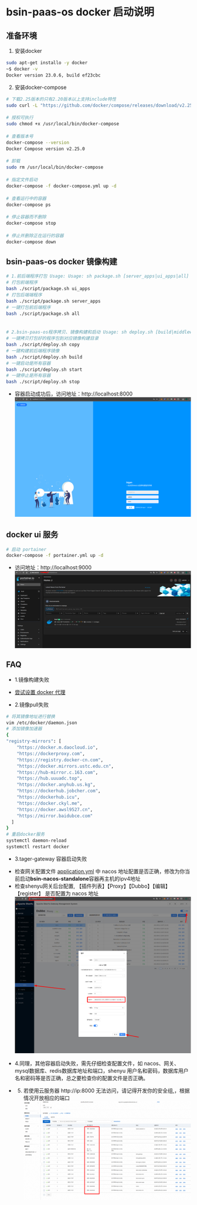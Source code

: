 # bsin-paas-os docker 启动说明



## 准备环境
1. 安装docker
~~~bash
sudo apt-get installo -y docker
~$ docker -v
Docker version 23.0.6, build ef23cbc
~~~
2. 安装docker-compose
~~~bash
# 下载2.25版本的只有2.20版本以上支持include特性
sudo curl -L "https://github.com/docker/compose/releases/download/v2.25.0/docker-compose-$(uname -s)-$(uname -m)" -o /usr/local/bin/docker-compose

# 授权可执行
sudo chmod +x /usr/local/bin/docker-compose

# 查看版本号
docker-compose --version
Docker Compose version v2.25.0

# 卸载
sudo rm /usr/local/bin/docker-compose

# 指定文件启动
docker-compose -f docker-compose.yml up -d

# 查看运行中的容器
docker-compose ps

# 停止容器而不删除
docker-compose stop

# 停止并删除正在运行的容器
docker-compose down

~~~


## bsin-paas-os docker 镜像构建
~~~bash
# 1.前后端程序打包 Usage: Usage: sh package.sh [server_apps|ui_apps|all]
# 打包前端程序
bash ./script/package.sh ui_apps
# 打包后端端程序
bash ./script/package.sh server_apps
# 一键打包前后端程序
bash ./script/package.sh all


# 2.bsin-paas-os程序拷贝、镜像构建和启动 Usage: sh deploy.sh [build|middleware|gateway|server_apps|ui_apps|start|stop|rm|clean|copy|ai_agent|upms|waas|crm|brms|search|workflow|workflow_admin]
# 一键拷贝打包好的程序包到对应镜像构建目录
bash ./script/deploy.sh copy
# 一键构建前后端程序镜像
bash ./script/deploy.sh build
# 一键启动是所有容器
bash ./script/deploy.sh start
# 一键停止是所有容器
bash ./script/deploy.sh stop
~~~

- 容器启动成功后，访问地址：http://localhost:8000
![](./doc/assets/bsin-login.png)

## docker ui 服务
~~~bash
# 启动 portainer
docker-compose -f portainer.yml up -d
~~~
- 访问地址：http://localhost:9000
![](./doc/assets/portainer.png)

## FAQ
- 1.镜像构建失败
* [尝试设置 docker 代理](https://cloud-atlas.readthedocs.io/zh-cn/latest/docker/network/docker_proxy_quickstart.html)

- 2.镜像pull失败
~~~bash
# 将其镜像地址进行替换
vim /etc/docker/daemon.json
# 添加镜像加速器
{
"registry-mirrors": [
    "https://docker.m.daocloud.io",
    "https://dockerproxy.com",
    "https://registry.docker-cn.com",
    "https://docker.mirrors.ustc.edu.cn",
    "https://hub-mirror.c.163.com",
    "https://hub.uuuadc.top",
    "https://docker.anyhub.us.kg",
    "https://dockerhub.jobcher.com",
    "https://dockerhub.icu",
    "https://docker.ckyl.me",
    "https://docker.awsl9527.cn",
    "https://mirror.baidubce.com"
  ]
}
# 重启docker服务
systemctl daemon-reload
systemctl restart docker
~~~

- 3.tager-gateway 容器启动失败
* 检查网关配置文件 [application.yml](../bsin-targe-gateway/src/main/resources/application.yml) 中 nacos 地址配置是否正确，修改为你当前启动**bsin-nacos-standalone**容器再主机的ipv4地址
* 检查shenyu网关后台配置, 【插件列表】【Proxy】【Dubbo】【编辑】【register】 是否配置为 nacos 地址
![](./doc/assets/shenyu_nacos_register.png)


- 4.同理，其他容器启动失败，需先仔细检查配置文件，如 nacos、网关、mysql数据库、redis数据库地址和端口，shenyu 用户名和密码，数据库用户名和密码等是否正确，总之要检查你的配置文件是否正确。

- 5. 若使用云服务器 http://ip:8000 无法访问，请记得开发你的安全组,，根据情况开放相应的端口
![](./doc/assets/aliyun_security_group.png)
